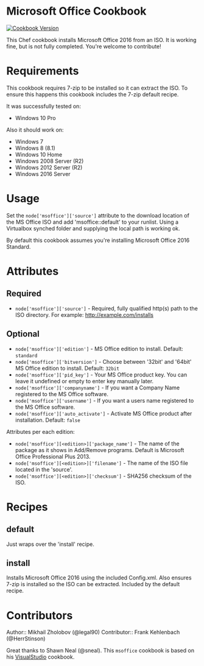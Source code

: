 # Microsoft Office Cookbook
[![Cookbook Version](https://img.shields.io/cookbook/v/msoffice.svg)](https://community.opscode.com/cookbooks/msoffice)

This Chef cookbook installs Microsoft Office 2016 from an ISO.
It is working fine, but is not fully completed. You're welcome to contribute!

# Requirements

This cookbook requires 7-zip to be installed so it can extract the ISO. To ensure this happens this cookbook includes the 7-zip default recipe.

It was successfully tested on:
- Windows 10 Pro

Also it should work on:
- Windows 7
- Windows 8 (8.1)
- Windows 10 Home
- Windows 2008 Server (R2)
- Windows 2012 Server (R2)
- Windows 2016 Server

# Usage

Set the `node['msoffice']['source']` attribute to the download location of the MS Office ISO and add 'msoffice::default' to your runlist.
Using a Virtualbox synched folder and supplying the local path is working ok.

By default this cookbook assumes you're installing Microsoft Office 2016 Standard.

# Attributes

## Required
* `node['msoffice']['source']` - Required, fully qualified http(s) path to the ISO directory. For example: http://example.com/installs

## Optional
* `node['msoffice']['edition']` - MS Office edition to install. Default: `standard`
* `node['msoffice']['bitversion']` - Choose between '32bit' and '64bit'  MS Office edition to install. Default: `32bit`
* `node['msoffice']['pid_key']` - Your MS Office product key. You can leave it undefined or empty to enter key manually later.
* `node['msoffice']['companyname']` - If you want a Company Name registered to the MS Office software.
* `node['msoffice']['username']` - If you want a users name registered to the MS Office software.
* `node['msoffice']['auto_activate']` - Activate MS Office product after installation. Default: `false`

Attributes per each edition:
* `node['msoffice'][<edition>]['package_name']` - The name of the package as it shows in Add/Remove programs. Default is Microsoft Office Professional Plus 2013.
* `node['msoffice'][<edition>]['filename']` - The name of the ISO file located in the 'source'.
* `node['msoffice'][<edition>]['checksum']` - SHA256 checksum of the ISO.


# Recipes

## default
Just wraps over the 'install' recipe.

## install
Installs Microsoft Office 2016 using the included Config.xml. Also ensures 7-zip is installed so the ISO can be extracted. Included by the default recipe.

# Contributors
Author:: Mikhail Zholobov (@legal90)
Contributor:: Frank Kehlenbach (@HerrStinson)

Great thanks to Shawn Neal (@sneal). This `msoffice` cookbook is based on his [VisualStudio](https://github.com/daptiv/visualstudio) cookbook.
